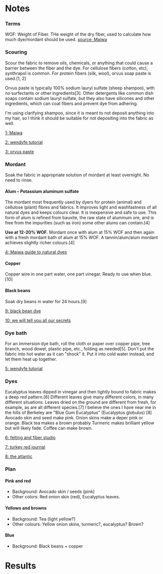 # Notes
### Terms
WOF: Weight of Fiber. THe weight of the dry fiber, used to calculate how much dye/mordant should be used. [source: Maiwa](http://maiwahandprints.blogspot.com/2010/11/natural-dyes-weight-of-fibre.html)

### Scouring
Scour the fabric to remove oils, chemicals, or anything that could cause a barrier between the fiber and the dye. For cellulose fibers (cotton, etc), synthrapol is common. For protein fibers (silk, wool), orvus soap paste is used.[1, 2]

Orvus paste is typically 100% sodium lauryl sulfate (sheep shampoo), with no surfectants or other ingredients[3]. Other detergents like common dish soaps contain sodium lauryl sulfate, but they also have silicones and other ingredients, which can coat fibers and prevent dye from adhering. 

I'm using clarifying shampoo, since it is meant to not deposit anything into my hair, so I think it should be suitable for not depositing into the fabric as well.

[1: Maiwa](http://maiwahandprints.blogspot.com/2010/12/natural-dyes-scouring.html)

[2: wendyfe tutorial](https://wendyfe.wordpress.com/tutorial-leaf-monoprinting-by-cassandra-tondro/)

[3: orvus paste](https://www.generations-quilt-patterns.com/orvus.html)


### Mordant

Soak the fabric in appropriate solution of mordant at least overnight. No need to rinse.

#### Alum – <b>Potassium aluminum sulfate</b> 
The mordant most frequently used by dyers for protein (animal) and cellulose (plant) fibres and fabrics. It improves light and washfastness of all natural dyes and keeps colours clear. It is inexpensive and safe to use. This form of alum is refined from bauxite, the raw state of aluminum ore, and is free from the impurities (such as iron) some other alums can contain.[4]

<b>Use at 12-20% WOF.</b> Mordant once with alum at 15% WOF and then again with a fresh mordant bath of alum at 15% WOF. A tannin/alum/alum mordant achieves slightly richer colours.[4]

[4: Maiwa guide to natural dyes](http://maiwahandprints.blogspot.ca/2013/01/natural-dyes-mordants-part-1.html?m=1)

#### Copper
Copper wire in one part water, one part vinegar. Ready to use when blue. [10]

#### Black beans
Soak dry beans in water for 24 hours.[9] 

[9: black bean dye](http://www.mycrosspatch.com/blog/2016/06/10/natural-dyes-experimenting-with-black-beans/)

[10: we will tell you all our secrets](http://wewilltellyouallofoursecrets.blogspot.com/2013/05/making-mordants.html)


### Dye bath
For an immersion dye bath, roll the cloth or paper over copper pipe, tree branch, wood dowel, plastic pipe, etc., folding as needed[5].
Don't put the fabric into hot water as it can "shock" it. Put it into cold water instead, and let them heat up together.

[5: wendyfe tutorial](https://wendyfe.wordpress.com/tutorial-leaf-monoprinting-by-cassandra-tondro/)

### Dyes

Eucalyptus leaves dipped in vinegar and then tightly bound to fabric makes a deep red pattern.[6] Different leaves give many different colors, in many different situations. Leaves dried on the ground are different from fresh, for example, as are all different species.[7] I believe the ones I have near me in the hills of Berkeley are "Blue Gum Eucalyptus" (Eucalyptus globulus) [8]
Avocado skin and seed make pink.
Onion skins make a deper pink or orange.
Black tea makes a brown probably
Turmeric makes brilliant yellow but will likely fade.
Coffee can make brown.

[6: felting and fiber studio](https://feltingandfiberstudio.com/2013/08/21/eco-printing-onto-a-silk-chiffon-scarf-by-terriea-kwong/)

[7: turkey red journal](http://www.turkeyredjournal.com/archives/V13_I1/flint.html)

[8: the atlantic](https://www.theatlantic.com/science/archive/2016/11/the-great-eucalyptus-debate/509069/)

### Plan
#### Pink and red
- Background: Avocado skin / seeds (pink)
- Other colors: Red onion skin (red), Eucalyptus leaves.

#### Yellows and browns
- Background: Tea (light yellow?)
- Other colours: Yellow onion skins, turmeric?, eucalyptus? Brown?

#### Blue
- Background: Black beans + copper



# Results


